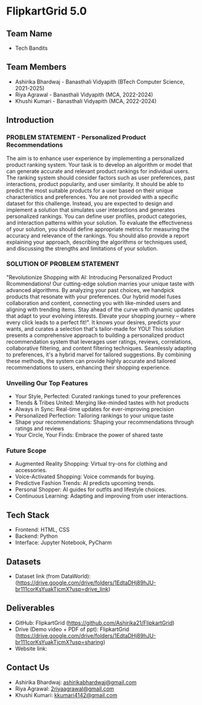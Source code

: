 # FlipkartGrid 5.0

## Team Name
- Tech Bandits

## Team Members
- Ashirika Bhardwaj - Banasthali Vidyapith (BTech Computer Science, 2021-2025)
- Riya Agrawal - Banasthali Vidyapith (MCA, 2022-2024)
- Khushi Kumari - Banasthali Vidyapith (MCA, 2022-2024)
  
## Introduction 
 
### PROBLEM STATEMENT - Personalized Product Recommendations
The aim is to enhance user experience by implementing a personalized product ranking system.
Your task is to develop an algorithm or model that can generate accurate and relevant product
rankings for individual users. The ranking system should consider factors such as user
preferences, past interactions, product popularity, and user similarity. It should be able to predict
the most suitable products for a user based on their unique characteristics and preferences.
You are not provided with a specific dataset for this challenge. Instead, you are expected to
design and implement a solution that simulates user interactions and generates personalized
rankings. You can define user profiles, product categories, and interaction patterns within your
solution.
To evaluate the effectiveness of your solution, you should define appropriate metrics for
measuring the accuracy and relevance of the rankings. You should also provide a report
explaining your approach, describing the algorithms or techniques used, and discussing the
strengths and limitations of your solution.

### SOLUTION OF PROBLEM STATEMENT
"Revolutionize Shopping with AI: Introducing Personalized Product Rcommendations! Our cutting-edge solution marries your unique taste with advanced algorithms. By analyzing your past choices, we handpick products that resonate with your preferences. Our hybrid model fuses collaboration and content, connecting you with like-minded users and aligning with trending items. Stay ahead of the curve with dynamic updates that adapt to your evolving interests. Elevate your shopping journey – where every click leads to a perfect fit!". It knows your desires, predicts your wants, and curates a selection that's tailor-made for YOU! 
This solution presents a comprehensive approach to building a personalized product recommendation system that leverages user ratings, reviews, correlations, collaborative filtering, and content filtering techniques. Seamlessly adapting to preferences, it's a hybrid marvel for tailored suggestions. By combining these methods, the system can provide highly accurate and tailored recommendations to users, enhancing their shopping experience. 

### Unveiling Our Top Features 
- Your Style, Perfected: Curated rankings tuned to your preferences
- Trends & Tribes United: Merging like-minded tastes with hot products
- Always in Sync: Real-time updates for ever-improving precision
- Personalized Perfection: Tailoring rankings to your unique taste
- Shape your recommendations: Shaping your recommendations through ratings and reviews
- Your Circle, Your Finds: Embrace the power of shared taste
  
### Future Scope
- Augmented Reality Shopping: Virtual try-ons for clothing and accessories.
- Voice-Activated Shopping: Voice commands for buying.
- Predictive Fashion Trends: AI predicts upcoming trends.
- Personal Shopper: AI guides for outfits and lifestyle choices.
- Continuous Learning: Adapting and improving from user interactions.

## Tech Stack
- Frontend: HTML, CSS
- Backend: Python
- Interface: Jupyter Notebook, PyCharm

## Datasets
- Dataset link (from DataWorld): (https://drive.google.com/drive/folders/1EdtaDHj89hJU-br111corKsYuakTjcmX?usp=drive_link)
  
## Deliverables
- GitHub: FlipkartGrid (https://github.com/Ashirika21/FlipkartGrid)
- Drive (Demo video + PDF of ppt): FlipkartGrid (https://drive.google.com/drive/folders/1EdtaDHj89hJU-br111corKsYuakTjcmX?usp=sharing)
- Website link: 

## Contact Us
- Ashirika Bhardwaj: ashirikabhardwaj@gmail.com
- Riya Agrawal: 2riyaagrawal@gmail.com
- Khushi Kumari: kkumari4142@gmail.com
